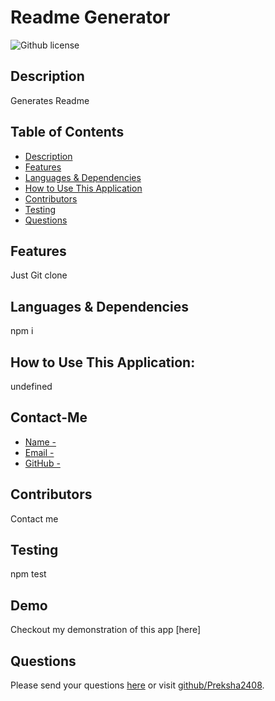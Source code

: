 # Readme Generator
![Github license](https://img.shields.io/badge/dynamic/toml/license-MIT-blue.svg)
## Description
Generates Readme
## Table of Contents
* [Description](#description)
* [Features](#features)
* [Languages & Dependencies](#languagesanddependencies)
* [How to Use This Application](#HowtoUseThisApplication)
* [Contributors](#contributors)
* [Testing](#testing)
* [Questions](#questions)
## Features
Just Git clone 
## Languages & Dependencies
npm i
## How to Use This Application:
undefined
## Contact-Me
* [Name - ](Preksha)
* [Email - ](prek.ps37@gmail.com)
* [GitHub - ](Preksha2408)
## Contributors
Contact me
## Testing
npm test
## Demo
Checkout my demonstration of this app [here]
## Questions
Please send your questions [here](mailto:prek.ps37@gmail.com?subject=[GitHub]%20Dev%20Connect) or visit [github/Preksha2408](https://github.com/Preksha2408).
  
